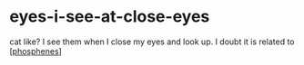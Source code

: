 # eyes-i-see-at-close-eyes

cat like? I see them when I close my eyes and look up. I doubt it is related to [[phosphenes]]

[//begin]: # "Autogenerated link references for markdown compatibility"
[phosphenes]: .././bubbles/stub "phosphenes"
[//end]: # "Autogenerated link references"

